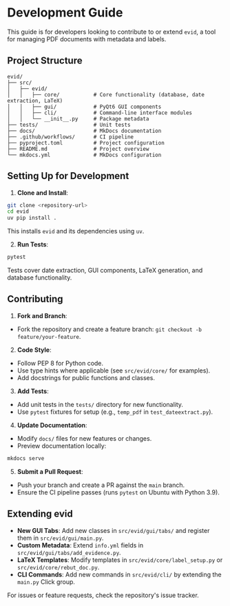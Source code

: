 # Development Guide

This guide is for developers looking to contribute to or extend `evid`, a tool for managing PDF documents with metadata and labels.

## Project Structure

```
evid/
├── src/
│   ├── evid/
│   │   ├── core/           # Core functionality (database, date extraction, LaTeX)
│   │   ├── gui/            # PyQt6 GUI components
│   │   ├── cli/            # Command-line interface modules
│   │   └── __init__.py     # Package metadata
├── tests/                  # Unit tests
├── docs/                   # MkDocs documentation
├── .github/workflows/      # CI pipeline
├── pyproject.toml          # Project configuration
├── README.md               # Project overview
└── mkdocs.yml              # MkDocs configuration
```

## Setting Up for Development

1. **Clone and Install**:

```bash
git clone <repository-url>
cd evid
uv pip install .
```

This installs `evid` and its dependencies using `uv`.

2. **Run Tests**:

```bash
pytest
```

Tests cover date extraction, GUI components, LaTeX generation, and database functionality.

## Contributing

1. **Fork and Branch**:
- Fork the repository and create a feature branch: `git checkout -b feature/your-feature`.

2. **Code Style**:
- Follow PEP 8 for Python code.
- Use type hints where applicable (see `src/evid/core/` for examples).
- Add docstrings for public functions and classes.

3. **Add Tests**:
- Add unit tests in the `tests/` directory for new functionality.
- Use `pytest` fixtures for setup (e.g., `temp_pdf` in `test_dateextract.py`).

4. **Update Documentation**:
- Modify `docs/` files for new features or changes.
- Preview documentation locally:

```bash
mkdocs serve
```

5. **Submit a Pull Request**:
- Push your branch and create a PR against the `main` branch.
- Ensure the CI pipeline passes (runs `pytest` on Ubuntu with Python 3.9).

## Extending evid

- **New GUI Tabs**: Add new classes in `src/evid/gui/tabs/` and register them in `src/evid/gui/main.py`.
- **Custom Metadata**: Extend `info.yml` fields in `src/evid/gui/tabs/add_evidence.py`.
- **LaTeX Templates**: Modify templates in `src/evid/core/label_setup.py` or `src/evid/core/rebut_doc.py`.
- **CLI Commands**: Add new commands in `src/evid/cli/` by extending the `main.py` Click group.

For issues or feature requests, check the repository's issue tracker.

